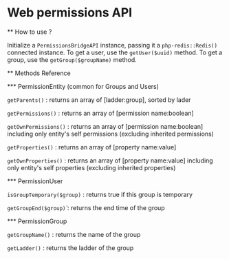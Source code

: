 Web permissions API
===================

** How to use ?

Initialize a `PermissionsBridgeAPI` instance, passing it a `php-redis::Redis()` connected instance.
To get a user, use the `getUser($uuid)` method. 
To get a group, use the `getGroup($groupName)` method.

** Methods Reference

*** PermissionEntity (common for Groups and Users)

`getParents()` : returns an array of [ladder:group], sorted by lader

`getPermissions()` : returns an array of [permission name:boolean]

`getOwnPermissions()` : returns an array of [permission name:boolean] including only entity's self permissions (excluding inherited permissions)

`getProperties()` : returns an array of [property name:value]

`getOwnProperties()` : returns an array of [property name:value] including only entity's self properties (excluding inherited properties)

*** PermissionUser

`isGroupTemporary($group)` : returns true if this group is temporary

`getGroupEnd($group)̀` : returns the end time of the group

*** PermissionGroup

`getGroupName()` : returns the name of the group

`getLadder()` : returns the ladder of the group


